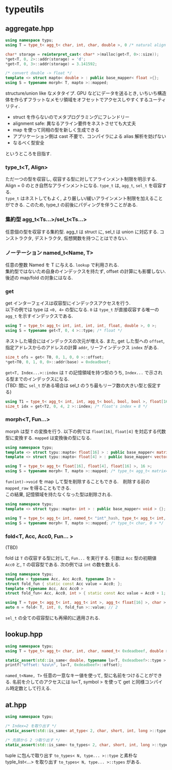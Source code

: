 # typeutils

## aggregate.hpp

```c++
using namespace typu;
using T = type_t< agg_t< char, int, char, double >, 0 /* natural align */ >;

char* storage = reinterpret_cast< char* >(malloc(get<T, 0>::size));
*get<T, 0, 2>::addr(storage) = 'd';
*get<T, 0, 3>::addr(storage) = 3.141592;

/* convert double -> float */
template <> struct mapto< double > : public base_mapper< float >{};
using S = typename morph< T, mapto >::mapped;
```

structure/union like なメタタイプ.
GPU などにデータを送るとき, いちいち構造体を作らずフラットなメモリ領域をオフセットでアクセスしやすくするユーティリティ.

* struct を作らないのでメタプログラミングにフレンドリー
* alignment safe: 異なるアライン要件をネストさせても大丈夫
* map を使って同相の型を新しく生成できる
* アプリケーション側は cast 不要で、コンパイラによる alias 解析を妨げない
* なるべく型安全

というところを目指す.

### type_t<T, Align>

ただ一つの型を収容し, 収容する型に対してアラインメント制限を明示する. Align = 0 のとき自然なアラインメントになる.
`type_t` は, `agg_t`, `sel_t` を収容する.  
`type_t` はネストしてもよく, より厳しい/緩いアラインメント制限を加えることができる. このため, type_t の前後にパディングを伴うことがある.

### 集約型 agg_t<Ts...>/sel_t<Ts...>

任意個の型を収容する集約型. agg_t は struct に, sel_t は union に対応する. コンストラクタ, デストラクタ, 仮想関数を持つことはできない.

### ノーテーション named_t<Name, T>

任意の整数 Named を T に与える. `lookup` で利用される.  
集約型ではないため自身のインデックスを持たず, offset の計算にも影響しない. 後述の map/fold の対象にはなる.

### get 

get インターフェイスは収容型にインデックスアクセスを行う.  
以下の例では type は `<0, 4>` の型になる. `0` は `type_t` が直接収容する唯一の `agg_t` を示すインデックスである.

```c++
using T = type_t< agg_t< int, int, int, int, float, double >, 0 >;
using S = typename get<T, 0, 4 >::type; /* float */
```

ネストした場合にはインデックスの次元が増える.
また, get した型への `offset`, 指定アドレスからのアドレスの計算 `addr`, リーフインデックス `index` がある.

```c++
size_t ofs = get< T0, 0, 1, 0, 0 >::offset;
*get<T0, 0, 1, 0, 0>::addr(base) = 0xdeadbeef;
```

`get<T, Index...>::index` は `T` の記憶領域を持つ型のうち, `Index...` で示される型までのインデックスになる.  
(TBD: 間に `sel_t` がある場合は sel_t のうち最もリーフ数の大きい型と仮定する)

```c++
using T1 = type_t< agg_t< int, int, agg_t< bool, bool, bool >, float[16], agg_t<int, int, float, double>, char >, 0 >;
size_t idx = get<T2, 0, 4, 2 >::index; /* float's index = 8 */
```

### morph<T, Fun...>

morph は型 `T` の変換を行う.
以下の例では `float[16]`, `float[4]` を対応する代数型に変換する. `mapped` は変換後の型になる.

```c++
using namespace typu;
template <> struct typu::mapto< float[16] > : public base_mapper< matrix44_t > {};
template <> struct typu::mapto< float[4] > : public base_mapper< vector4_t > {};

using T = type_t< agg_t< float[16], float[4], float[16] >, 16 >;
using S = typename morph< T, mapto >::mapped; /* type_t< agg_t< matrix44_t, vector4_t, matrix44_t >, 16 > */
```

`fun(int)->void` を map して型を削除することもできる.　削除する前の `mapped_raw` を得ることもできる.  
この結果, 記憶領域を持たなくなった型は削除される.

```c++
using namespace typu;
template <> struct typu::mapto< int > : public base_mapper< void > {};

using T = type_t< agg_t< int, named_t< "int"_hash, type_t< agg_t< int, named_t< 0, int > >, 16 > >, char >, 0 >;
using S = typename morph< T, mapto >::mapped; /* type_t< char, 0 > */
```

### fold<T, Acc, Acc0, Fun... >

(TBD)

fold は `T` の収容する型に対して, `Fun...` を実行する. 引数は `Acc` 型の初期値 `Acc0` と, `T` の収容型である.
次の例では `int` の数を数える.

```c++
using namespace typu;
template < typename Acc, Acc Acc0, typename In >
struct fold_fun { static const Acc value = Acc0; };
template <typename Acc, Acc Acc0 >
struct fold_fun< Acc, Acc0, int > { static const Acc value = Acc0 + 1; };

using T = type_t< agg_t< int, agg_t< int >, agg_t< float[16] >, char >, 0 >;
auto n = fold< T, int, 0, fold_fun >::value; // 2
```

`sel_t` の全ての収容型にも再帰的に適用される.


## lookup.hpp

```c++
using namespace typu;
using T = type_t< agg_t< char, int, char, named_t< 0xdeadbeef, double >, 0 /* natural align */ >;

static_assert(std::is_same< double, typename lu<T, 0xdeadbeef>::type >::value, "found type must be double");
printf("offset: %zu\n", lu<T, 0xdeadbeef>::offset);
```

`named_t<Name, T>` 任意の一意なキー値を使って, 型に名前をつけることができる.
名前を介してのアクセスには lu<T, symbol > を使って get と同様コンパイル時定数として行える.


## at.hpp

```c++
using namespace typu;

/* Index=2 を取り出す */
static_assert(std::is_same< at_type< 2, char, short, int, long >::type, int >::value, "sorry"); 

/* 先頭から 2 つ取り出す */
static_assert(std::is_same< to_types< 2, char, short, int, long >::type, std::tuple< char, short > >::value, "sorry"); 
```

tuple に包んで取り出す `to_types< N, type... >::type` と素朴な typle_list<...> を取り出す `to_types< N, type... >::types` がある.
